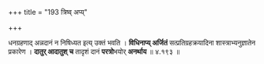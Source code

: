 +++
title = "193 त्रिष्व् अप्य्"

+++


धनग्रहणाद् अन्नदानं न निषिध्यत इत्य् उक्तं भवति । **विधिनाप्य् अर्जितं** सत्प्रतिग्रहक्रयादिना शास्त्राभ्यनुज्ञातेन प्रकारेण । **दातुर् आदातुश् च** तादृशं दानं **परत्रो**भयोर् **अनर्थाय** ॥ ४.१९३ ॥